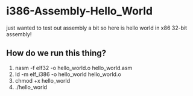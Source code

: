 # i386-Assembly-Hello_World

just wanted to test out assembly a bit so here is hello world in x86 32-bit assembly!
## How do we run this thing?
1. nasm -f elf32 -o hello_world.o hello_world.asm
2. ld -m elf_i386 -o hello_world hello_world.o
3. chmod +x hello_world
4. ./hello_world

